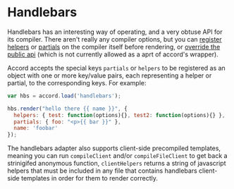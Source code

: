 Handlebars
==========

Handlebars has an interesting way of operating, and a very obtuse API for its compiler. There aren't really any compiler options, but you can [register helpers](https://github.com/wycats/handlebars.js/#block-helpers) or [partials](https://github.com/wycats/handlebars.js/#partials) on the compiler itself before rendering, or [override the public api](https://github.com/wycats/handlebars.js/blob/7f6ef1dd38794f12aee33c76c04f604a7651810b/lib/handlebars/compiler/javascript-compiler.js#L10) (which is not currently allowed as a aprt of accord's wrapper).

Accord accepts the special keys `partials` or `helpers` to be registered as an object with one or more key/value pairs, each representing a helper or partial, to the corresponding keys. For example:

```js
var hbs = accord.load('handlebars');

hbs.render("hello there {{ name }}", {
  helpers: { test: function(options){}, test2: function(options){} },
  partials: { foo: "<p>{{ bar }}" },
  name: 'foobar'
});
```

The handlebars adapter also supports client-side precompiled templates, meaning you can run `compileClient` and/or `compileFileClient` to get back a strinigifed anonymous function, `clientHelpers` returns a string of javascript helpers that must be included in any file that contains handlebars client-side templates in order for them to render correctly.
